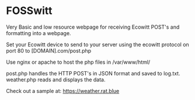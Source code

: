 # FOSSwitt
Very Basic and low resource webpage for receiving Ecowitt POST's and formatting into a webpage.

Set your Ecowitt device to send to your server using the ecowitt protocol on port 80 to [DOMAIN].com/post.php

Use nginx or apache to host the php files in /var/www/html/

post.php handles the HTTP POST's in JSON format and saved to log.txt. weather.php reads and displays the data.


Check out a sample at: https://weather.rat.blue
